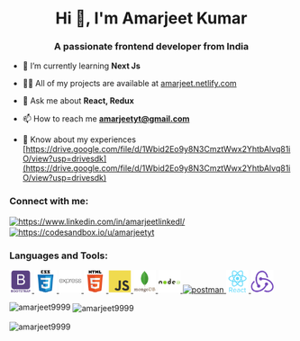 <h1 align="center">Hi 👋, I'm Amarjeet Kumar</h1>
<h3 align="center">A passionate frontend developer from India</h3>


- 🌱 I’m currently learning **Next Js**

- 👨‍💻 All of my projects are available at [amarjeet.netlify.com](amarjeet.netlify.com)

- 💬 Ask me about **React, Redux**

- 📫 How to reach me **amarjeetyt@gmail.com**

- 📄 Know about my experiences [https://drive.google.com/file/d/1Wbid2Eo9y8N3CmztWwx2YhtbAlvq81iO/view?usp=drivesdk](https://drive.google.com/file/d/1Wbid2Eo9y8N3CmztWwx2YhtbAlvq81iO/view?usp=drivesdk)

<h3 align="left">Connect with me:</h3>
<p align="left">
<a href="https://linkedin.com/in/https://www.linkedin.com/in/amarjeetlinkedl/" target="blank"><img align="center" src="https://raw.githubusercontent.com/rahuldkjain/github-profile-readme-generator/master/src/images/icons/Social/linked-in-alt.svg" alt="https://www.linkedin.com/in/amarjeetlinkedl/" height="30" width="40" /></a>
<a href="https://codesandbox.com/https://codesandbox.io/u/amarjeetyt" target="blank"><img align="center" src="https://cdn.jsdelivr.net/npm/simple-icons@3.0.1/icons/codesandbox.svg" alt="https://codesandbox.io/u/amarjeetyt" height="30" width="40" /></a>
</p>

<h3 align="left">Languages and Tools:</h3>
<p align="left"> <a href="https://getbootstrap.com" target="_blank"> <img src="https://raw.githubusercontent.com/devicons/devicon/master/icons/bootstrap/bootstrap-plain-wordmark.svg" alt="bootstrap" width="40" height="40"/> </a> <a href="https://www.w3schools.com/css/" target="_blank"> <img src="https://raw.githubusercontent.com/devicons/devicon/master/icons/css3/css3-original-wordmark.svg" alt="css3" width="40" height="40"/> </a> <a href="https://expressjs.com" target="_blank"> <img src="https://raw.githubusercontent.com/devicons/devicon/master/icons/express/express-original-wordmark.svg" alt="express" width="40" height="40"/> </a> <a href="https://www.w3.org/html/" target="_blank"> <img src="https://raw.githubusercontent.com/devicons/devicon/master/icons/html5/html5-original-wordmark.svg" alt="html5" width="40" height="40"/> </a> <a href="https://developer.mozilla.org/en-US/docs/Web/JavaScript" target="_blank"> <img src="https://raw.githubusercontent.com/devicons/devicon/master/icons/javascript/javascript-original.svg" alt="javascript" width="40" height="40"/> </a> <a href="https://www.mongodb.com/" target="_blank"> <img src="https://raw.githubusercontent.com/devicons/devicon/master/icons/mongodb/mongodb-original-wordmark.svg" alt="mongodb" width="40" height="40"/> </a> <a href="https://nodejs.org" target="_blank"> <img src="https://raw.githubusercontent.com/devicons/devicon/master/icons/nodejs/nodejs-original-wordmark.svg" alt="nodejs" width="40" height="40"/> </a> <a href="https://postman.com" target="_blank"> <img src="https://www.vectorlogo.zone/logos/getpostman/getpostman-icon.svg" alt="postman" width="40" height="40"/> </a> <a href="https://reactjs.org/" target="_blank"> <img src="https://raw.githubusercontent.com/devicons/devicon/master/icons/react/react-original-wordmark.svg" alt="react" width="40" height="40"/> </a> <a href="https://redux.js.org" target="_blank"> <img src="https://raw.githubusercontent.com/devicons/devicon/master/icons/redux/redux-original.svg" alt="redux" width="40" height="40"/> </a> </p>

<p><img align="left" src="https://github-readme-stats.vercel.app/api/top-langs?username=amarjeet9999&show_icons=true&locale=en&layout=compact" alt="amarjeet9999" /></p>

<p>&nbsp;<img align="center" src="https://github-readme-stats.vercel.app/api?username=amarjeet9999&show_icons=true&locale=en" alt="amarjeet9999" /></p>

<p><img align="center" src="https://github-readme-streak-stats.herokuapp.com/?user=amarjeet9999&" alt="amarjeet9999" /></p>
